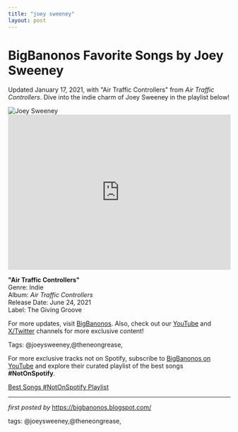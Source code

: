 ```yaml
---
title: "joey sweeney"
layout: post
---
```

<!-- Title of the Post -->
<h1 >BigBanonos Favorite Songs by Joey Sweeney</h1> <!-- Introductory Text -->
<p >Updated January 17, 2021, with "Air Traffic Controllers" from <em>Air Traffic Controllers</em>. Dive into the indie charm of Joey Sweeney in the playlist below!</p> <!-- Featured Image -->
<div > <img src="https://f4.bcbits.com/img/0013719997_10.jpg" alt="Joey Sweeney" />
</div> <!-- Spotify Embed -->
<div > <iframe src="https://open.spotify.com/embed/playlist/3ZMM8kdB8DuYWLHqLHtP4p?utm_source=generator" width="100%" height="352" frameborder="0" allowfullscreen="" allow="autoplay; clipboard-write; encrypted-media; fullscreen; picture-in-picture" loading="lazy"></iframe>
</div> <!-- Song Information -->
<div > <p><strong>"Air Traffic Controllers"</strong><br> Genre: Indie<br> Album: <em>Air Traffic Controllers</em><br> Release Date: June 24, 2021<br> Label: The Giving Groove</p>
</div> <!-- Footer Links -->
<div > <p>For more updates, visit <a href="https://bigbanonos.blogspot.com/" target="_blank">BigBanonos</a>. Also, check out our <a href="https://www.youtube.com/@BigBanonos" target="_blank">YouTube</a> and <a href="https://x.com/bigbanonos" target="_blank">X/Twitter</a> channels for more exclusive content!</p>
</div> <!-- Tags -->
<p >Tags: @joeysweeney,@theneongrease,</p>


<!--Subscribe and Playlist Links-->
<div>
    <p>For more exclusive tracks not on Spotify, subscribe to <a href="https://www.youtube.com/@BigBanonos" target="_blank">BigBanonos on YouTube</a> and explore their curated playlist of the best songs <strong>#NotOnSpotify</strong>.</p>
    <p><a href="https://www.youtube.com/playlist?list=PLtuNtuTatqI0kFahUCbtbfenC_ET5O_tr" target="_blank">Best Songs #NotOnSpotify Playlist<br /></a></p></div>

<hr />

<p><em>first posted by</em> <a href="https://bigbanonos.blogspot.com/" rel="noopener" target="_new">https://bigbanonos.blogspot.com/</a></p>

<p>tags: @joeysweeney,@theneongrease,</p>
